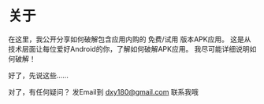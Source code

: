 关于
===========

在这里，我公开分享如何破解包含应用内购的 免费/试用 版本APK应用。
这是从技术层面让每位爱好Android的你，了解如何破解APK应用。
我尽可能详细说明如何破解！


好了，先说这些……

对了，有任何疑问？
发Email到 dxy180@gmail.com 联系我哦
